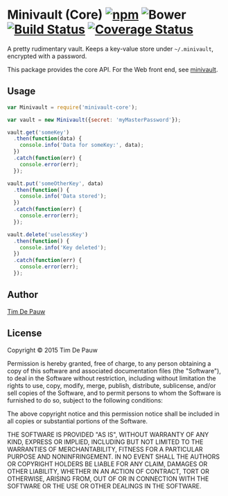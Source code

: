 # Minivault (Core) [![npm](https://img.shields.io/npm/v/minivault-core.svg)](https://www.npmjs.com/package/minivault-core) ![Bower](https://img.shields.io/bower/v/minivault-core.svg) [![Build Status](https://img.shields.io/travis/timdp/minivault-core.svg)](https://travis-ci.org/timdp/minivault-core) [![Coverage Status](https://img.shields.io/coveralls/timdp/minivault-core.svg)](https://coveralls.io/r/timdp/minivault-core)

A pretty rudimentary vault. Keeps a key-value store under `~/.minivault`,
encrypted with a password.

This package provides the core API. For the Web front end, see
[minivault](https://www.npmjs.com/package/minivault).

## Usage

```js
var Minivault = require('minivault-core');

var vault = new Minivault({secret: 'myMasterPassword'});

vault.get('someKey')
  .then(function(data) {
    console.info('Data for someKey:', data);
  })
  .catch(function(err) {
    console.error(err);
  });

vault.put('someOtherKey', data)
  .then(function() {
    console.info('Data stored');
  })
  .catch(function(err) {
    console.error(err);
  });

vault.delete('uselessKey')
  .then(function() {
    console.info('Key deleted');
  })
  .catch(function(err) {
    console.error(err);
  });
```

## Author

[Tim De Pauw](https://tmdpw.eu/)

## License

Copyright &copy; 2015 Tim De Pauw

Permission is hereby granted, free of charge, to any person obtaining a copy
of this software and associated documentation files (the "Software"), to deal
in the Software without restriction, including without limitation the rights
to use, copy, modify, merge, publish, distribute, sublicense, and/or sell
copies of the Software, and to permit persons to whom the Software is
furnished to do so, subject to the following conditions:

The above copyright notice and this permission notice shall be included in all
copies or substantial portions of the Software.

THE SOFTWARE IS PROVIDED "AS IS", WITHOUT WARRANTY OF ANY KIND, EXPRESS OR
IMPLIED, INCLUDING BUT NOT LIMITED TO THE WARRANTIES OF MERCHANTABILITY,
FITNESS FOR A PARTICULAR PURPOSE AND NONINFRINGEMENT. IN NO EVENT SHALL THE
AUTHORS OR COPYRIGHT HOLDERS BE LIABLE FOR ANY CLAIM, DAMAGES OR OTHER
LIABILITY, WHETHER IN AN ACTION OF CONTRACT, TORT OR OTHERWISE, ARISING FROM,
OUT OF OR IN CONNECTION WITH THE SOFTWARE OR THE USE OR OTHER DEALINGS IN THE
SOFTWARE.
